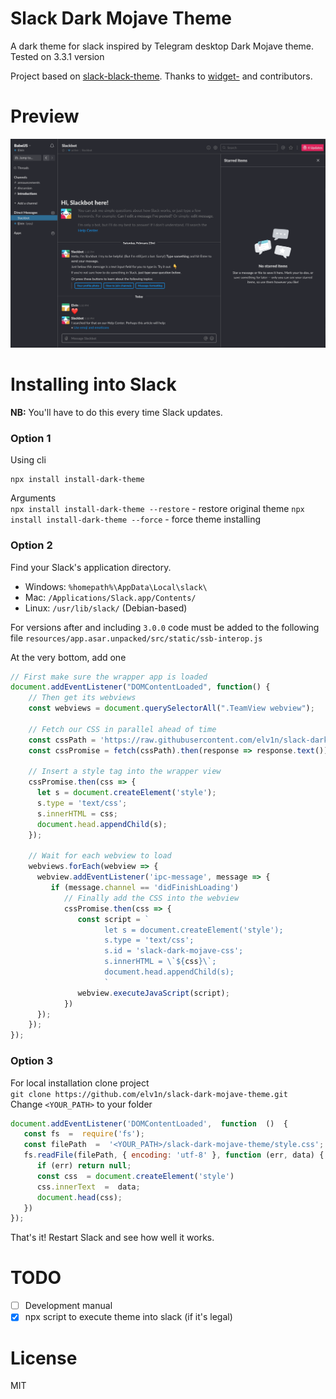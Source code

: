 
  
    
# Slack Dark Mojave Theme      
 A dark theme for slack inspired by Telegram desktop Dark Mojave theme.      
Tested on 3.3.1 version      
      
Project based on  [slack-black-theme](https://github.com/widget-/slack-black-theme). Thanks to [widget-](https://github.com/widget-) and contributors.    
# Preview    
![Screenshot](https://raw.githubusercontent.com/elv1n/slack-dark-mojave-theme/master/preview.png)
    
  # Installing into Slack      
 **NB:** You'll have to do this every time Slack updates.      
  
### Option 1  
Using cli  
```shell  
npx install install-dark-theme  
```  
Arguments  
`npx install install-dark-theme --restore` - restore original theme
`npx install install-dark-theme --force` - force theme installing 
  
### Option 2  
  Find your Slack's application directory.      
      
* Windows: `%homepath%\AppData\Local\slack\`  
* Mac: `/Applications/Slack.app/Contents/`  
* Linux: `/usr/lib/slack/` (Debian-based)      
      
For versions after and including `3.0.0` code must be added to the following file `resources/app.asar.unpacked/src/static/ssb-interop.js`  
    
  At the very bottom, add one      
      
```js      
// First make sure the wrapper app is loaded      
document.addEventListener("DOMContentLoaded", function() {      
    // Then get its webviews      
    const webviews = document.querySelectorAll(".TeamView webview");      
        
    // Fetch our CSS in parallel ahead of time      
    const cssPath = 'https://raw.githubusercontent.com/elv1n/slack-dark-mojave-theme/master/style.css';      
    const cssPromise = fetch(cssPath).then(response => response.text());      
      
    // Insert a style tag into the wrapper view    
    cssPromise.then(css => {    
      let s = document.createElement('style');    
      s.type = 'text/css';    
      s.innerHTML = css;    
      document.head.appendChild(s);    
    });    
      
    // Wait for each webview to load      
    webviews.forEach(webview => {      
      webview.addEventListener('ipc-message', message => {      
         if (message.channel == 'didFinishLoading')      
            // Finally add the CSS into the webview      
            cssPromise.then(css => {      
               const script = `      
                     let s = document.createElement('style');      
                     s.type = 'text/css';      
                     s.id = 'slack-dark-mojave-css';      
                     s.innerHTML = \`${css}\`;      
                     document.head.appendChild(s);      
                     `      
               webview.executeJavaScript(script);      
            })      
      });      
    });      
});      
```      
      
### Option 3  
  For local installation clone project      
`git clone https://github.com/elv1n/slack-dark-mojave-theme.git`      
 Change `<YOUR_PATH>` to your folder      
      
```js      
document.addEventListener('DOMContentLoaded',  function  ()  {      
   const fs  =  require('fs');      
   const filePath  =  '<YOUR_PATH>/slack-dark-mojave-theme/style.css';      
   fs.readFile(filePath, { encoding: 'utf-8' }, function (err, data) {      
      if (err) return null;      
      const css  = document.createElement('style')      
      css.innerText  =  data;      
      document.head(css);      
   })      
});      
```      
      
That's it! Restart Slack and see how well it works.      
      
# TODO      
    
 - [ ] Development manual      
 - [x] npx script to execute theme into slack (if it's legal)      
      
# License      
 MIT
